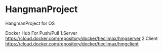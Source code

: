 # HangmanProject
HangmanProject for OS

Docker Hub For Push/Pull
1.Server
https://cloud.docker.com/repository/docker/tieclimax/hmgserver
2.Client
https://cloud.docker.com/repository/docker/tieclimax/hmgclient
